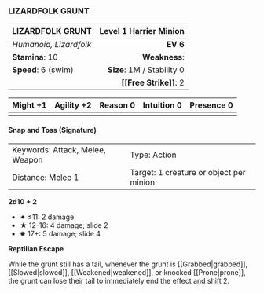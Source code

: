 ### LIZARDFOLK GRUNT

| LIZARDFOLK GRUNT       | **Level 1 Harrier Minion** |
| :--------------------- | -------------------------: |
| *Humanoid, Lizardfolk* |                   **EV 6** |
| **Stamina**: 10        |              **Weakness**: |
| **Speed**: 6 (swim)    | **Size**: 1M / Stability 0 |
|                        |     **[[Free Strike]]**: 2 |

| **Might** +1 | **Agility** +2 | **Reason** 0 | **Intuition** 0 | **Presence** 0 |
| ------------ | -------------- | ------------ | --------------- | -------------- |
|              |                |              |                 |                |

#### Snap and Toss (Signature)

|                                 |                                         |
| :------------------------------ | :-------------------------------------- |
| Keywords: Attack, Melee, Weapon | Type: Action                            |
| Distance: Melee 1               | Target: 1 creature or object per minion |

**2d10 + 2**

- ✦ ≤11: 2 damage
- ★ 12-16: 4 damage; slide 2
- ✸ 17+: 5 damage; slide 4

**Reptilian Escape**

While the grunt still has a tail, whenever the grunt is [[Grabbed|grabbed]], [[Slowed|slowed]], [[Weakened|weakened]], or knocked [[Prone|prone]], the grunt can lose their tail to immediately end the effect and shift 2.
